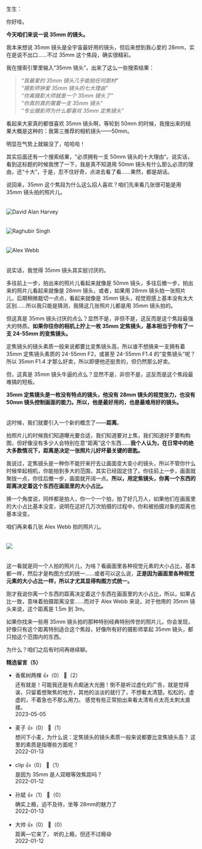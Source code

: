 生生：

你好哇。

**今天咱们来说一说 35mm 的镜头。**

我本来想说 35mm 镜头是全宇宙最好用的镜头，但后来想到我心爱的 28mm，实在是说不出口……不过 35mm 这个焦段，确实很精彩。

我在搜索引擎里输入“35mm 镜头”，出来了这么一些搜索结果：

> *“我最爱的 35mm 镜头几乎能拍任何题材”*  
> *“摄影师钟爱 35mm 镜头的七大理由”*  
> *“你离摄影大师就差一个 35mm 镜头了”*  
> *“你真的真的需要一支 35mm 镜头”*  
> *“专业摄影师为什么都喜欢 35mm 定焦镜头”*

看起来大家真的都很喜欢 35mm 镜头啊，等轮到 50mm 的时候，我搜出来的结果大概是这种的：我第三推荐的相机镜头——50mm。

明显在气势上就输没了，哈哈哈！

其实后面还有一个搜索结果，“必须拥有一支 50mm 镜头的十大理由”。说实话，看到这标题的时候我愣了一下，我是真不知道用 50mm 镜头有什么那么必须的理由，还“十大”，于是，忍不住好奇，点进去看了看……果然，都是胡话。

说回来，35mm 这个焦段为什么这么招人喜欢？咱们先来看几张很可能是用 35mm 镜头拍的照片儿。  
　

![](https://static001.geekbang.org/resource/image/70/9b/7025bc4d23db4065d5275232d1f14e9b.jpeg?wh=1719x2560 "David Alan Harvey")  
　

![](https://static001.geekbang.org/resource/image/94/5d/9431b031767e3551e2a3c95e61bc7d5d.jpeg?wh=2048x1355 "Raghubir Singh")  
　

![](https://static001.geekbang.org/resource/image/98/7b/98d7e5968a9dcb0a4920b5e8fb78117b.jpeg?wh=1680x1113 "Alex Webb")

　  
说实话，我觉得 35mm 镜头其实挺讨厌的。

多往前上一步，拍出来的照片儿看起来就像是 50mm 镜头，多往后撤一步，拍出来的照片儿看起来就像是 28mm 镜头，或者，如果用 28mm 镜头拍一张照片儿，后期稍微裁切一点点，看起来就像是 35mm 镜头，视觉观感上基本没有太大区别……所以我只能是猜测，我猜这几张照片儿都是用 35mm 镜头拍的。

但这真是 35mm 镜头讨厌的点么？显然不是，非但不是，这反而是这个焦段最强大的特质。**如果你往你的相机上拧上一枚 35mm 定焦镜头，基本相当于你有了一支 24-55mm 的变焦镜头。**

定焦镜头的镜头素质一般来说都要比变焦镜头高，所以谁不想搞来一支拥有着 35mm 定焦镜头素质的 24-55mm F2，或甚至 24-55mm F1.4 的“变焦镜头”呢？所以 35mm F1.4 才那么好卖，所以即便他还挺贵的，但仍然那么好卖。

但，这真是 35mm 镜头牛逼的点么？显然不是，非但不是，这反而是这个焦段最难搞的短板。

**35mm 定焦镜头是一枚没有特点的镜头，他没有 28mm 镜头的视觉张力，也没有 50mm 镜头控制画面的能力。所以，他是最好用的，也是最难用好的镜头。**

　  
这时候，我们就要引入一个新的概念了——**距离**。

拍照片儿的时候我们知道曝光要合适，我们知道要对上焦，我们知道好歹要构构图，但好像没有多少人会特别在意“距离”这个东西……**我个人认为，在日常中的绝大多数情况下，距离是决定一张照片儿好坏最关键的密匙。**

我说过，定焦镜头是一种你不能拧来拧去让画面变大变小的镜头，所以不管你什么时候举起相机，你能拍到多大的范围，其实已经固定住了。你往前上一步，画面就聚拢一点，你往后撤一步，画面就开阔一点。**所以，用定焦镜头，你离一个东西的距离决定着这个东西在画面里的大小占比。**

换一个角度说，同样都是拍人，你一个一个拍，拍了好几万人，如果他们在画面里的大小占比基本没变，说明在这好几万次拍摄的过程中，你和被拍摄对象的距离也基本没变。

咱们再来看几张 Alex Webb 拍的照片儿。  
　

![](https://static001.geekbang.org/resource/image/58/eb/5810011fc532f1d042a85aecf1326ceb.jpg?wh=4000x2799)

　  
这一看就是同一个人拍的照片儿，为啥？看画面里各种视觉元素的大小占比，基本都一样，然后才是构图方式的统一……或者可以这么说，**正是因为画面里各种视觉元素的大小占比一样，所以才尤其显得构图方式统一。**

刚才我说你离一个东西的距离决定着这个东西在画面里的大小占比，所以，如果占比一致，意味着拍摄距离没变……而对于 Alex Webb 来说，对于他用的 35mm 镜头来说，这个距离是 1.5m 到 3m。

如果你找来一些用 35mm 镜头拍的那种特别经典特别传世的照片儿，你会发现，好像只有这个距离特别适合这个焦段，好像所有好的摄影师拿起 35mm 镜头，都只拍这个范围内的东西。

为什么？咱们之后有时间再继续聊。
<div><strong>精选留言（5）</strong></div><ul>
<li><span>香蕉树两棵</span> 👍（0） 💬（2）<div>还有就是！可能我还是有点痴迷大光圈！倒不是听过虚化的广告，就是觉得诶，只留着想聚焦的地方，其他的淡淡的就行了，不想看太清楚。松松的，虚虚的，不着急也不那么用力。 感觉有些正常拍出来看太清有点太亮太刺太直接。 </div>2023-05-05</li><br/><li><span>麦子</span> 👍（0） 💬（1）<div>想问下小麦，为什么说：定焦镜头的镜头素质一般来说都要比变焦镜头高？
这里的素质是指哪些方面呢？</div>2022-01-13</li><br/><li><span>clip</span> 👍（0） 💬（1）<div>是因为 35mm 是人双眼等效焦距吗？</div>2022-01-12</li><br/><li><span>孙斌</span> 👍（1） 💬（0）<div>确实上瘾，迫不及待，坐等 28mm的魅力了</div>2022-01-13</li><br/><li><span>大帅</span> 👍（0） 💬（0）<div>距离—它来了，
听的上瘾，但还不过瘾😄</div>2022-01-12</li><br/>
</ul>